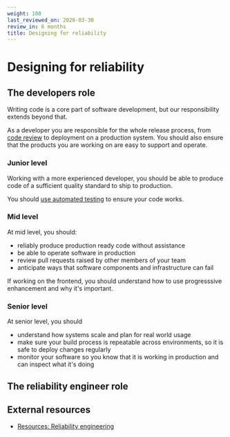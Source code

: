 ```yaml
---
weight: 100
last_reviewed_on: 2020-03-30
review_in: 6 months
title: Designing for reliability
---
```


# Designing for reliability

## The developers role

Writing code is a core part of software development, but our responsibility extends beyond that.

As a developer you are responsible for the whole release process, from [code review](/resources/other/code-reviews.html.md) to
deployment on a production system. You should also ensure that the products you are
working on are easy to support and operate.

### Junior level

Working with a more experienced developer, you should be able to produce code of a sufficient quality standard to ship to production.

You should [use automated testing](/career-path/technical-skills/using-appropriate-testing-to-ensure-software-quality.html.md) to ensure your code works.

### Mid level

At mid level, you should:

- reliably produce production ready code without assistance
- be able to operate software in production
- review pull requests raised by other members of your team
- anticipate ways that software components and infrastructure can fail

If working on the frontend, you should understand how to use progresssive enhancement and why it's important.

### Senior level

At senior level, you should

- understand how systems scale and plan for real world usage
- make sure your build process is repeatable across environments, so it is safe to deploy changes regularly
- monitor your software so you know that it is working in production and can inspect what it's doing

## The reliability engineer role


## External resources
- [Resources: Reliability engineering](/resources/systems/reliability-engineering.html.md)
